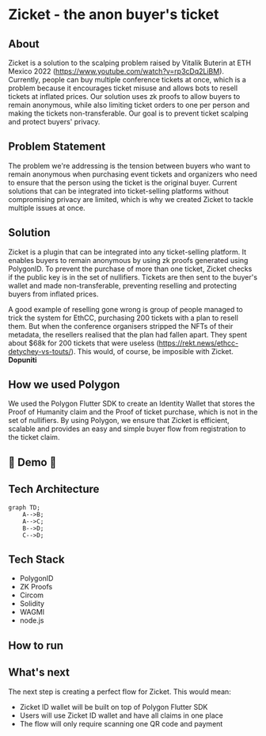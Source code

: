 # Zicket - the anon buyer's ticket

## About

Zicket is a solution to the scalping problem raised by Vitalik Buterin at ETH Mexico 2022 (https://www.youtube.com/watch?v=rp3cDq2LiBM). Currently, people can buy multiple conference tickets at once, which is a problem because it encourages ticket misuse and allows bots to resell tickets at inflated prices. Our solution uses zk proofs to allow buyers to remain anonymous, while also limiting ticket orders to one per person and making the tickets non-transferable. Our goal is to prevent ticket scalping and protect buyers' privacy.

## Problem Statement

The problem we're addressing is the tension between buyers who want to remain anonymous when purchasing event tickets and organizers who need to ensure that the person using the ticket is the original buyer. Current solutions that can be integrated into ticket-selling platforms without compromising privacy are limited, which is why we created Zicket to tackle multiple issues at once.

## Solution

Zicket is a plugin that can be integrated into any ticket-selling platform. It enables buyers to remain anonymous by using zk proofs generated using PolygonID. To prevent the purchase of more than one ticket, Zicket checks if the public key is in the set of nullifiers. Tickets are then sent to the buyer's wallet and made non-transferable, preventing reselling and protecting buyers from inflated prices.

A good example of reselling gone wrong is group of people managed to trick the system for EthCC, purchasing 200 tickets with a plan to resell them. But when the conference organisers stripped the NFTs of their metadata, the resellers realised that the plan had fallen apart. They spent about $68k for 200 tickets that were useless (https://rekt.news/ethcc-detychey-vs-touts/). This would, of course, be imposible with Zicket. **Dopuniti**

## How we used Polygon

We used the Polygon Flutter SDK to create an Identity Wallet that stores the Proof of Humanity claim and the Proof of ticket purchase, which is not in the set of nullifiers. By using Polygon, we ensure that Zicket is efficient, scalable and provides an easy and simple buyer flow from registration to the ticket claim.

## :tada: Demo :tada:

## Tech Architecture 

```mermaid
graph TD;
    A-->B;
    A-->C;
    B-->D;
    C-->D;
```

## Tech Stack

- PolygonID
- ZK Proofs
- Circom
- Solidity
- WAGMI
- node.js

## How to run 

## What's next

The next step is creating a perfect flow for Zicket. This would mean: 
- Zicket ID wallet will be built on top of Polygon Flutter SDK
- Users will use Zicket ID wallet and have all claims in one place
- The flow will only require scanning one QR code and payment


